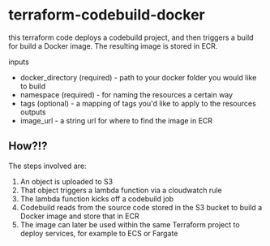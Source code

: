 # terraform-codebuild-docker
this terraform code deploys a codebuild project, and then triggers a build for build a Docker image. The resulting image is stored in ECR.

inputs
- docker_directory (required) - path to your docker folder you would like to build
- namespace (required) - for naming the resources a certain way
- tags (optional) - a mapping of tags you'd like to apply to the resources
outputs
- image_url - a string url for where to find the image in ECR

## How?!?
The steps involved are:
1) An object is uploaded to S3
2) That object triggers a lambda function via a cloudwatch rule
3) The lambda function kicks off a codebuild job
4) Codebuild reads from the source code stored in the S3 bucket to build a Docker image
and store that in ECR
5) The image can later be used within the same Terraform project to deploy services, for example to ECS or Fargate